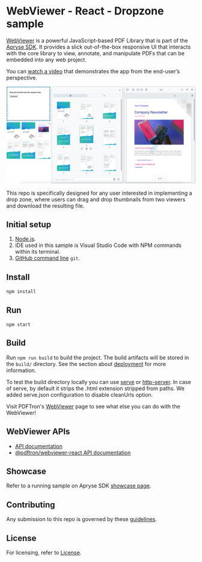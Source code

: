 # WebViewer - React - Dropzone sample

[WebViewer](https://www.pdftron.com/webviewer) is a powerful JavaScript-based PDF Library that is part of the [Apryse SDK](https://www.pdftron.com). It provides a slick out-of-the-box responsive UI that interacts with the core library to view, annotate, and manipulate PDFs that can be embedded into any web project.

You can [watch a video](https://youtu.be/ZKt38W7Ro4Y) that demonstrates the app from the end-user’s perspective.

![WebViewer UI](screen2.png)

This repo is specifically designed for any user interested in implementing a drop zone, where users can drag and drop thumbnails from two viewers and download the resulting file. 

## Initial setup

1. [Node.js](https://nodejs.org/en).
2. IDE used in this sample is Visual Studio Code with NPM commands within its terminal.
3. [GitHub command line](https://github.com/git-guides/install-git) `git`.


## Install

```
npm install
```

## Run

```
npm start
```

## Build

Run `npm run build` to build the project. The build artifacts will be stored in the `build/` directory. See the section about [deployment](https://facebook.github.io/create-react-app/docs/deployment) for more information.

To test the build directory locally you can use [serve](https://www.npmjs.com/package/serve) or [http-server](https://www.npmjs.com/package/http-server). In case of serve, by default it strips the .html extension stripped from paths. We added serve.json configuration to disable cleanUrls option. 



Visit PDFTron's [WebViewer](https://docs.apryse.com/documentation/web/) page to see what else you can do with the WebViewer!

## WebViewer APIs

* [API documentation](https://docs.apryse.com/api/web/WebViewerInstance.html)
* [@pdftron/webviewer-react API documentation](https://github.com/ApryseSDK/webviewer-react)

## Showcase

Refer to a running sample on Apryse SDK [showcase page](https://showcase.apryse.com/).

## Contributing

Any submission to this repo is governed by these [guidelines](/CONTRIBUTING.md).


## License

For licensing, refer to [License](LICENSE).
